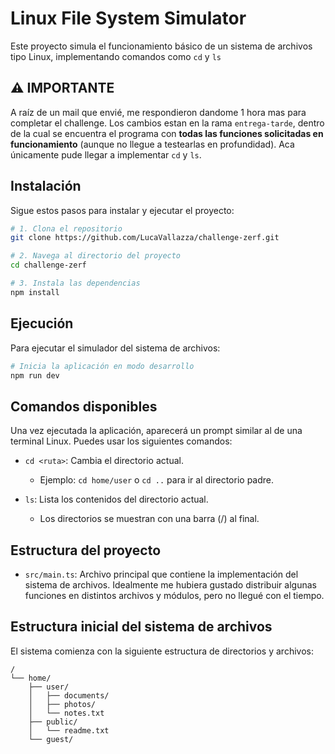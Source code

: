# Linux File System Simulator

Este proyecto simula el funcionamiento básico de un sistema de archivos tipo Linux, implementando comandos como `cd` y `ls`

## ⚠ IMPORTANTE
A raíz de un mail que envié, me respondieron dandome 1 hora mas para completar el challenge. Los cambios estan en la rama `entrega-tarde`, dentro de la cual se encuentra el programa con **todas las funciones solicitadas en funcionamiento** (aunque no llegue a testearlas en profundidad). Aca únicamente pude llegar a implementar `cd` y `ls`.

## Instalación

Sigue estos pasos para instalar y ejecutar el proyecto:

```bash
# 1. Clona el repositorio
git clone https://github.com/LucaVallazza/challenge-zerf.git

# 2. Navega al directorio del proyecto
cd challenge-zerf

# 3. Instala las dependencias
npm install
```

## Ejecución

Para ejecutar el simulador del sistema de archivos:

```bash
# Inicia la aplicación en modo desarrollo
npm run dev
```

## Comandos disponibles

Una vez ejecutada la aplicación, aparecerá un prompt similar al de una terminal Linux. Puedes usar los siguientes comandos:

- `cd <ruta>`: Cambia el directorio actual.
  - Ejemplo: `cd home/user` o `cd ..` para ir al directorio padre.
  
- `ls`: Lista los contenidos del directorio actual.
  - Los directorios se muestran con una barra (/) al final.


## Estructura del proyecto

- `src/main.ts`: Archivo principal que contiene la implementación del sistema de archivos. Idealmente me hubiera gustado distribuir algunas funciones en distintos archivos y módulos, pero no llegué con el tiempo.

## Estructura inicial del sistema de archivos

El sistema comienza con la siguiente estructura de directorios y archivos:

```
/
└── home/
    ├── user/
    │   ├── documents/
    │   ├── photos/
    │   └── notes.txt
    ├── public/
    │   └── readme.txt
    └── guest/
```

